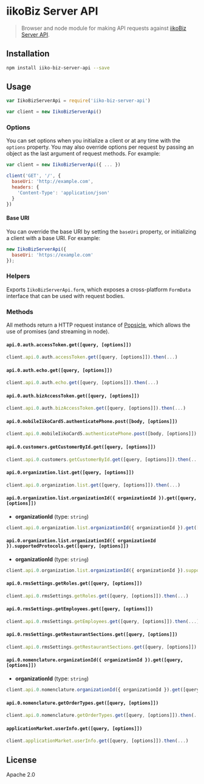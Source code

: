 # iikoBiz Server API

> Browser and node module for making API requests against [iikoBiz Server API](https://iiko.biz:9900).

## Installation

```sh
npm install iiko-biz-server-api --save
```

## Usage

```js
var IikoBizServerApi = require('iiko-biz-server-api')

var client = new IikoBizServerApi()
```

### Options

You can set options when you initialize a client or at any time with the `options` property. You may also override options per request by passing an object as the last argument of request methods. For example:

```javascript
var client = new IikoBizServerApi({ ... })

client('GET', '/', {
  baseUri: 'http://example.com',
  headers: {
    'Content-Type': 'application/json'
  }
})
```

#### Base URI

You can override the base URI by setting the `baseUri` property, or initializing a client with a base URI. For example:

```javascript
new IikoBizServerApi({
  baseUri: 'https://example.com'
});
```

### Helpers

Exports `IikoBizServerApi.form`, which exposes a cross-platform `FormData` interface that can be used with request bodies.

### Methods

All methods return a HTTP request instance of [Popsicle](https://github.com/blakeembrey/popsicle), which allows the use of promises (and streaming in node).

#### `api.0.auth.accessToken.get([query, [options]])`

```js
client.api.0.auth.accessToken.get([query, [options]]).then(...)
```
  
#### `api.0.auth.echo.get([query, [options]])`

```js
client.api.0.auth.echo.get([query, [options]]).then(...)
```
  
#### `api.0.auth.bizAccessToken.get([query, [options]])`

```js
client.api.0.auth.bizAccessToken.get([query, [options]]).then(...)
```
  
#### `api.0.mobileIikoCard5.authenticatePhone.post([body, [options]])`

```js
client.api.0.mobileIikoCard5.authenticatePhone.post([body, [options]]).then(...)
```
  
#### `api.0.customers.getCustomerById.get([query, [options]])`

```js
client.api.0.customers.getCustomerById.get([query, [options]]).then(...)
```
  
#### `api.0.organization.list.get([query, [options]])`

```js
client.api.0.organization.list.get([query, [options]]).then(...)
```
  
#### `api.0.organization.list.organizationId({ organizationId }).get([query, [options]])`

* **organizationId** (type: `string`)

```js
client.api.0.organization.list.organizationId({ organizationId }).get([query, [options]]).then(...)
```
  
#### `api.0.organization.list.organizationId({ organizationId }).supportedProtocols.get([query, [options]])`

* **organizationId** (type: `string`)

```js
client.api.0.organization.list.organizationId({ organizationId }).supportedProtocols.get([query, [options]]).then(...)
```
  
#### `api.0.rmsSettings.getRoles.get([query, [options]])`

```js
client.api.0.rmsSettings.getRoles.get([query, [options]]).then(...)
```
  
#### `api.0.rmsSettings.getEmployees.get([query, [options]])`

```js
client.api.0.rmsSettings.getEmployees.get([query, [options]]).then(...)
```
  
#### `api.0.rmsSettings.getRestaurantSections.get([query, [options]])`

```js
client.api.0.rmsSettings.getRestaurantSections.get([query, [options]]).then(...)
```
  
#### `api.0.nomenclature.organizationId({ organizationId }).get([query, [options]])`

* **organizationId** (type: `string`)

```js
client.api.0.nomenclature.organizationId({ organizationId }).get([query, [options]]).then(...)
```
  
#### `api.0.nomenclature.getOrderTypes.get([query, [options]])`

```js
client.api.0.nomenclature.getOrderTypes.get([query, [options]]).then(...)
```
  
#### `applicationMarket.userInfo.get([query, [options]])`

```js
client.applicationMarket.userInfo.get([query, [options]]).then(...)
```
  
## License

Apache 2.0
